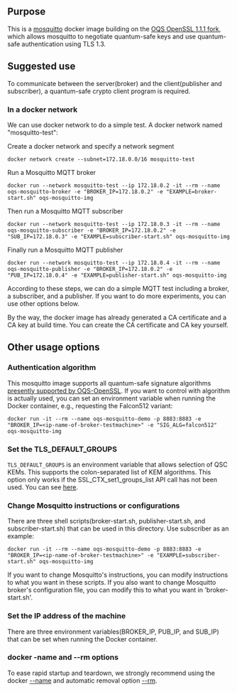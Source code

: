 ## Purpose 

This is a [mosquitto](https://mosquitto.org) docker image building on the [OQS OpenSSL 1.1.1 fork](https://github.com/open-quantum-safe/openssl), which allows mosquitto to negotiate quantum-safe keys and use quantum-safe authentication using TLS 1.3.

## Suggested use

To communicate between the server(broker) and the client(publisher and subscriber), a quantum-safe crypto client program is required.

### In a docker network

We can use docker network to do a simple test. A docker network named "mosquitto-test":

Create a docker network and specify a network segment
```
docker network create --subnet=172.18.0.0/16 mosquitto-test
```

Run a Mosquitto MQTT broker
```
docker run --network mosquitto-test --ip 172.18.0.2 -it --rm --name oqs-mosquitto-broker -e "BROKER_IP=172.18.0.2" -e "EXAMPLE=broker-start.sh" oqs-mosquitto-img
```

Then run a Mosquitto MQTT subscriber
```
docker run --network mosquitto-test --ip 172.18.0.3 -it --rm --name oqs-mosquitto-subscriber -e "BROKER_IP=172.18.0.2" -e "SUB_IP=172.18.0.3" -e "EXAMPLE=subscriber-start.sh" oqs-mosquitto-img
```

Finally run a Mosquitto MQTT publisher
```
docker run --network mosquitto-test --ip 172.18.0.4 -it --rm --name oqs-mosquitto-publisher -e "BROKER_IP=172.18.0.2" -e "PUB_IP=172.18.0.4" -e "EXAMPLE=publisher-start.sh" oqs-mosquitto-img
```

According to these steps, we can do a simple MQTT test including a broker, a subscriber, and a publisher. If you want to do more experiments, you can use other options below.

By the way, the docker image has already generated a CA certificate and a CA key at build time. You can create the CA certificate and CA key yourself.

## Other usage options

### Authentication algorithm

This mosquitto image supports all quantum-safe signature algorithms [presently supported by OQS-OpenSSL](https://github.com/open-quantum-safe/openssl#authentication). If you want to control with algorithm is actually used, you can set an environment variable when running the Docker container, e.g., requesting the Falcon512 variant:

```
docker run -it --rm --name oqs-mosquitto-demo -p 8883:8883 -e "BROKER_IP=<ip-name-of-broker-testmachine>" -e "SIG_ALG=falcon512" oqs-mosquitto-img
```

### Set the TLS_DEFAULT_GROUPS

`TLS_DEFAULT_GROUPS` is an environment variable that allows selection of QSC KEMs. This supports the colon-separated list of KEM algorithms. This option only works if the SSL_CTX_set1_groups_list API call has not been used. You can see [here](https://github.com/open-quantum-safe/openssl#build-options).

### Change Mosquitto instructions or configurations

There are three shell scripts(broker-start.sh, publisher-start.sh, and subscriber-start.sh) that can be used in this directory. Use subscriber as an example:

```
docker run -it --rm --name oqs-mosquitto-demo -p 8883:8883 -e "BROKER_IP=<ip-name-of-broker-testmachine>" -e "EXAMPLE=subscriber-start.sh" oqs-mosquitto-img
```

If you want to change Mosquitto's instructions, you can modify instructions to what you want in these scripts. If you also want to change Mosquitto broker's configuration file, you can modify this to what you want in 'broker-start.sh'.

### Set the IP address of the machine

There are three environment variables(BROKER_IP, PUB_IP, and SUB_IP) that can be set when running the Docker container.

### docker -name and --rm options

To ease rapid startup and teardown, we strongly recommend using the docker [--name](https://docs.docker.com/engine/reference/commandline/run/#assign-name-and-allocate-pseudo-tty---name--it) and automatic removal option [--rm](https://docs.docker.com/engine/reference/commandline/run/).

